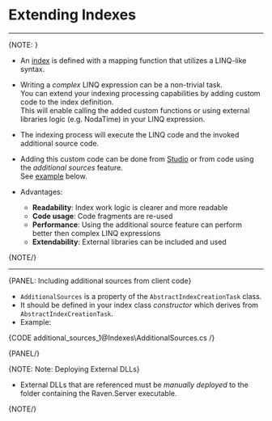 ﻿# Extending Indexes
---

{NOTE: }

* An [index](../indexes/what-are-indexes) is defined with a mapping function that utilizes a LINQ-like syntax.  
  
* Writing a _complex_ LINQ expression can be a non-trivial task.  
  You can extend your indexing processing capabilities by adding custom code to the index definition.  
  This will enable calling the added custom functions or using external libraries logic (e.g. NodaTime) in your LINQ expression.  

* The indexing process will execute the LINQ code and the invoked additional source code.  

* Adding this custom code can be done from [Studio](../../../todo-upadte-me-later) or from code using the _additional sources_ feature.  
  See [example](../indexes/extending-index-definition#including-additional-sources-from-client-code) below.  

* Advantages:
  * **Readability**:   Index work logic is clearer and more readable  
  * **Code usage**:    Code fragments are re-used  
  * **Performance**:   Using the additional source feature can perform better then complex LINQ expressions  
  * **Extendability**: External libraries can be included and used  

{NOTE/}

---

{PANEL: Including additional sources from client code}

* `AdditionalSources` is a property of the `AbstractIndexCreationTask` class.  
* It should be defined in your index class _constructor_ which derives from `AbstractIndexCreationTask`.  
* Example:  

{CODE additional_sources_1@Indexes\AdditionalSources.cs /}

{PANEL/}

{NOTE: Note: Deploying External DLLs}

* External DLLs that are referenced must be _manually deployed_ to the folder containing the Raven.Server executable.  

{NOTE/}
